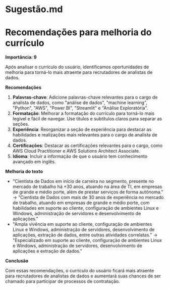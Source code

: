 # Sugestão.md

Recomendações para melhoria do currículo
=====================================

**Importância: 9**

Após analisar o currículo do usuário, identificamos oportunidades de melhoria para torná-lo mais atraente para recrutadores de analistas de dados.

**Recomendações**

1. **Palavras-chave**: Adicione palavras-chave relevantes para o cargo de analista de dados, como "análise de dados", "machine learning", "Python", "AWS", "Power BI", "Streamlit" e "Análise Exploratória".
2. **Formatação**: Melhorar a formatação do currículo para torná-lo mais legível e fácil de navegar. Use títulos e subtítulos claros para separar as seções.
3. **Experiência**: Reorganizar a seção de experiência para destacar as habilidades e realizações mais relevantes para o cargo de analista de dados.
4. **Certificações**: Destacar as certificações relevantes para o cargo, como AWS Cloud Practitioner e AWS Solutions Architect Associate.
5. **Idioma**: Incluir a informação de que o usuário tem conhecimento avançado em inglês.

**Melhoria do texto**

* "Cientista de Dados em início de carreira no segmento, presente no mercado de trabalho há +30 anos, atuando na área de TI, em empresas de grande e médio porte, além de prestar serviços de forma autônoma." → "Cientista de Dados com mais de 30 anos de experiência no mercado de trabalho, atuando em empresas de grande e médio porte, com habilidades em suporte ao cliente, configuração de ambientes Linux e Windows, administração de servidores e desenvolvimento de aplicações."
* "Ampla vivência em suporte ao cliente, configuração de ambientes Linux e Windows, administração de servidores, desenvolvimento de aplicações, extração de dados, entre outras atividades correlatas." → "Especializado em suporte ao cliente, configuração de ambientes Linux e Windows, administração de servidores, desenvolvimento de aplicações e extração de dados."

**Conclusão**

Com essas recomendações, o currículo do usuário ficará mais atraente para recrutadores de analistas de dados e aumentará suas chances de ser chamado para participar de processos de contratação.